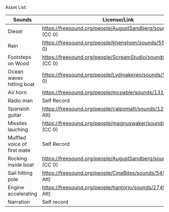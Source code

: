 Asset List:

| Sounds  |  License/Link |
| ------------- | ------------- |
| Diesel| https://freesound.org/people/AugustSandberg/sounds/264864/ (CC 0)|
| Rain | https://freesound.org/people/khenshom/sounds/557376/ (CC 0) |
| Footsteps on Wood  |  https://freesound.org/people/ScreamStudio/sounds/392604/ (CC 0)|
| Ocean waves hitting boat  | https://freesound.org/people/Lydmakeren/sounds/510899/  (CC 0) |
| Air horn | https://freesound.org/people/mcpable/sounds/131930/ (CC 0)|
| Radio man | Self Record  |
| Spansish guitar | https://freesound.org/people/calpomatt/sounds/124003/ (CC Att) |
| Missiles lauching| https://freesound.org/people/magnuswaker/sounds/528257/ (CC 0)|
| Muffled voice of first mate | Self Record |
| Rocking inside boat | https://freesound.org/people/AugustSandberg/sounds/265553/ (CC 0) |
| Sail hitting pole | https://freesound.org/people/CineBites/sounds/545843/ (CC Att)|
| Engine accelerating | https://freesound.org/people/hantorio/sounds/274910/ (CC Att) |
| Narration | Self record |

